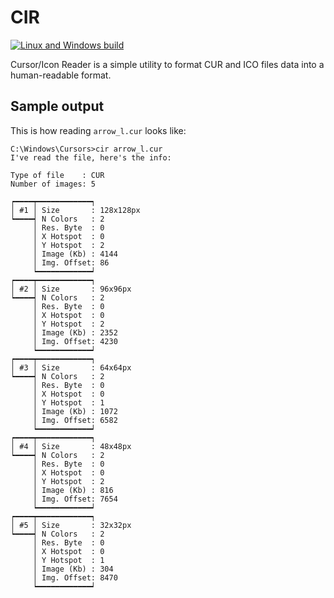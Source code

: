 # CIR

[![Linux and Windows build](https://github.com/mjoork/cir/actions/workflows/build-and-test.yml/badge.svg)](https://github.com/mjoork/cir/actions/workflows/build-and-test.yml)

Cursor/Icon Reader is a simple utility to format CUR and ICO files data into a human-readable format.

## Sample output

This is how reading `arrow_l.cur` looks like:

```
C:\Windows\Cursors>cir arrow_l.cur
I've read the file, here's the info:

Type of file    : CUR
Number of images: 5

┍━━━━┯━━━━━━━━━━━━┑
│ #1 │ Size       : 128x128px
┕━━━━┥ N Colors   : 2
     │ Res. Byte  : 0
     │ X Hotspot  : 0
     │ Y Hotspot  : 2
     │ Image (Kb) : 4144
     │ Img. Offset: 86
     ┕━━━━━━━━━━━━┙
┍━━━━┯━━━━━━━━━━━━┑
│ #2 │ Size       : 96x96px
┕━━━━┥ N Colors   : 2
     │ Res. Byte  : 0
     │ X Hotspot  : 0
     │ Y Hotspot  : 2
     │ Image (Kb) : 2352
     │ Img. Offset: 4230
     ┕━━━━━━━━━━━━┙
┍━━━━┯━━━━━━━━━━━━┑
│ #3 │ Size       : 64x64px
┕━━━━┥ N Colors   : 2
     │ Res. Byte  : 0
     │ X Hotspot  : 0
     │ Y Hotspot  : 1
     │ Image (Kb) : 1072
     │ Img. Offset: 6582
     ┕━━━━━━━━━━━━┙
┍━━━━┯━━━━━━━━━━━━┑
│ #4 │ Size       : 48x48px
┕━━━━┥ N Colors   : 2
     │ Res. Byte  : 0
     │ X Hotspot  : 0
     │ Y Hotspot  : 2
     │ Image (Kb) : 816
     │ Img. Offset: 7654
     ┕━━━━━━━━━━━━┙
┍━━━━┯━━━━━━━━━━━━┑
│ #5 │ Size       : 32x32px
┕━━━━┥ N Colors   : 2
     │ Res. Byte  : 0
     │ X Hotspot  : 0
     │ Y Hotspot  : 1
     │ Image (Kb) : 304
     │ Img. Offset: 8470
     ┕━━━━━━━━━━━━┙
```
